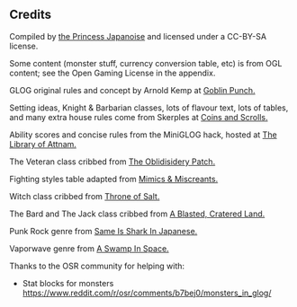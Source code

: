 ## Credits

Compiled by [the Princess Japanoise](https://github.com/japanoise) and licensed
under a CC-BY-SA license.

Some content (monster stuff, currency conversion table, etc) is from OGL
content; see the Open Gaming License in the appendix.

GLOG original rules and concept by Arnold Kemp at [Goblin
Punch.](https://goblinpunch.blogspot.com/)

Setting ideas, Knight & Barbarian classes, lots of flavour text, lots of tables,
and many extra house rules come from Skerples at [Coins and
Scrolls.](https://coinsandscrolls.blogspot.com/)

Ability scores and concise rules from the MiniGLOG hack, hosted at [The Library
of Attnam.](https://attnam.blogspot.com)

The Veteran class cribbed from [The Oblidisidery
Patch.](https://oblidisideryptch.blogspot.com/2019/03/glog-class-veteran.html?m=1)

Fighting styles table adapted from [Mimics &
Miscreants.](https://docs.google.com/document/d/104Zgs7DzWrfKg6FfMLSVnqzHjoRXLmijmzABbRI0vnI/edit)

Witch class cribbed from [Throne of
Salt.](https://throneofsalt.blogspot.com/2018/02/class-witch.html)

The Bard and The Jack class cribbed from [A Blasted, Cratered
Land.](https://crateredland.blogspot.com/)

Punk Rock genre from [Same Is Shark In Japanese.](https://sameissharkinjapanese.blogspot.com/)

Vaporwave genre from [A Swamp In Space.](https://aswampinspace.blogspot.com)

Thanks to the OSR community for helping with:

- Stat blocks for monsters
  https://www.reddit.com/r/osr/comments/b7bej0/monsters_in_glog/
